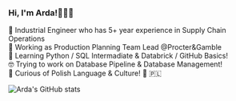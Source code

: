 ### Hi, I'm Arda!👋👋👋

💼 Industrial Engineer who has 5+ year experience in Supply Chain Operations<br/>
🔭 Working as Production Planning Team Lead @Procter&Gamble<br/>
🌱 Learning Python / SQL Intermadiate & Databrick / GitHub Basics!<br/>
🤓 Trying to work on Database Pipeline & Database Management! <br/>
🧐 Curious of Polish Language & Culture! 🥟 🇵🇱<br/>

![Arda's GitHub stats](https://github-readme-stats.vercel.app/api?username=ardayucell&show_icons=true&theme=radical)
